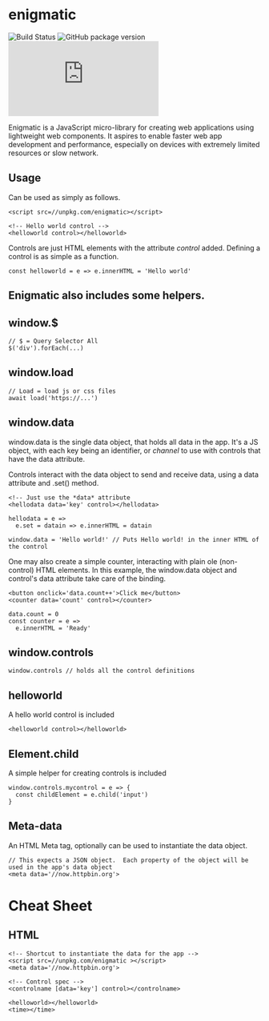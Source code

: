 # enigmatic
![Build Status](https://travis-ci.org/digplan/enigmatic.svg?branch=master "")
![GitHub package version](https://img.shields.io/github/package-json/v/badges/shields.svg)
![Size](http://img.badgesize.io/digplan/enigmatic/master/main.js)

Enigmatic is a JavaScript micro-library for creating web applications using lightweight web components.
It aspires to enable faster web app development and performance, especially on devices with extremely limited resources or slow network.

## Usage
Can be used as simply as follows.
````
<script src=//unpkg.com/enigmatic></script>

<!-- Hello world control -->
<helloworld control></helloworld>
````

Controls are just HTML elements with the attribute *control* added.
Defining a control is as simple as a function.
````
const helloworld = e => e.innerHTML = 'Hello world'
````

## Enigmatic also includes some helpers.
## window.$
````
// $ = Query Selector All
$('div').forEach(...)
````
## window.load
````
// Load = load js or css files
await load('https://...')
````
## window.data
window.data is the single data object, that holds all data in the app.  It's a JS object, with each key being an identifier, or *channel* to use with controls that have the data attribute.

Controls interact with the data object to send and receive data, using a data attribute and .set() method.
````
<!-- Just use the *data* attribute
<hellodata data='key' control></hellodata>

hellodata = e =>
  e.set = datain => e.innerHTML = datain
  
window.data = 'Hello world!' // Puts Hello world! in the inner HTML of the control
````

One may also create a simple counter, interacting with plain ole (non-control) HTML elements.
In this example, the window.data object and control's data attribute take care of the binding.
````
<button onclick='data.count++'>Click me</button>
<counter data='count' control></counter>

data.count = 0
const counter = e =>
  e.innerHTML = 'Ready'
````

## window.controls
````
window.controls // holds all the control definitions
````

## helloworld
A hello world control is included
````
<helloworld control></helloworld>
````

## Element.child
A simple helper for creating controls is included
````
window.controls.mycontrol = e => {
  const childElement = e.child('input')
}
````

## Meta-data
An HTML Meta tag, optionally can be used to instantiate the data object.
````
// This expects a JSON object.  Each property of the object will be used in the app's data object
<meta data='//now.httpbin.org'>
````

# Cheat Sheet
## HTML
````
<!-- Shortcut to instantiate the data for the app -->
<script src=//unpkg.com/enigmatic ></script>
<meta data='//now.httpbin.org'>

<!-- Control spec -->
<controlname [data='key'] control></controlname>

<helloworld></helloworld>
<time></time>
````
